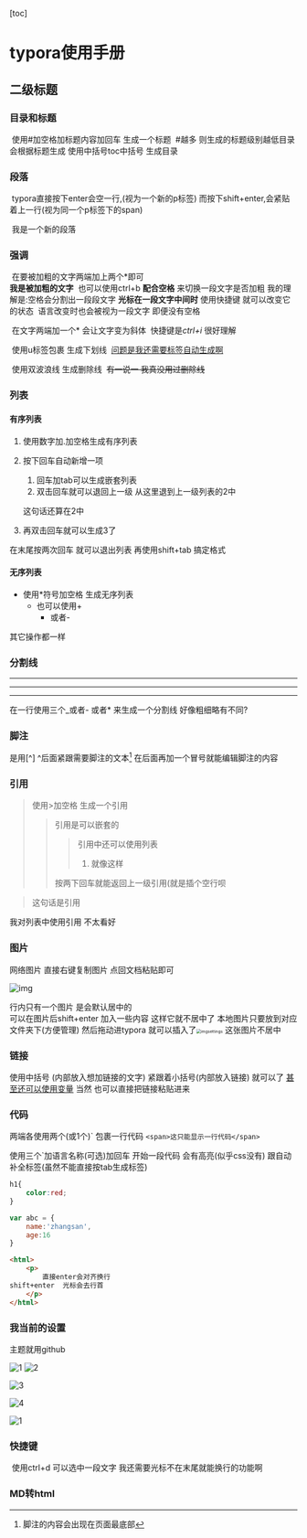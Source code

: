 [toc]

# typora使用手册

## 二级标题

### 目录和标题

​	使用#加空格加标题内容加回车  生成一个标题
​	#越多 则生成的标题级别越低
​	目录会根据标题生成  使用中括号toc中括号 生成目录

### 段落

​	typora直接按下enter会空一行,(视为一个新的p标签)
​	而按下shift+enter,会紧贴着上一行(视为同一个p标签下的span) 

​	我是一个新的段落

### 强调

​	在要被加粗的文字两端加上两个*即可  
​	**我是被加粗的文字** 
​	也可以使用ctrl+b **配合空格** 来切换一段文字是否加粗
​	我的理解是:空格会分割出一段段文字 **光标在一段文字中间时** 使用快捷键 就可以改变它的状态
​	语言改变时也会被视为一段文字 即便没有空格

​	在文字两端加一个* 会让文字变为斜体
​	快捷键是*ctrl+i* 很好理解

​	使用u标签包裹  生成下划线
​	<u>问题是我还需要标签自动生成啊</u>

​	使用双波浪线 生成删除线
​	~~有一说一 我真没用过删除线~~



### 列表	

#### 有序列表

1. 使用数字加.加空格生成有序列表

2. 按下回车自动新增一项

    1. 回车加tab可以生成嵌套列表
    2. 双击回车就可以退回上一级  从这里退到上一级列表的2中

    这句话还算在2中

3. 再双击回车就可以生成3了

在末尾按两次回车 就可以退出列表
再使用shift+tab 搞定格式

#### 无序列表

 * 使用*符号加空格 生成无序列表
    + 也可以使用+
        - 或者-

其它操作都一样

### 分割线

---

___

***

在一行使用三个_或者- 或者* 来生成一个分割线 
好像粗细略有不同?

### 脚注 

是用[^] ^后面紧跟需要脚注的文本[^这里的文字被显示为上标]
在后面再加一个冒号就能编辑脚注的内容

[^这里的文字被显示为上标]:脚注的内容会出现在页面最底部

### 引用

> 使用>加空格 生成一个引用
>
> > 引用是可以嵌套的
> >
> > > 引用中还可以使用列表
> > >
> > > 1. 就像这样
> >
> > 按两下回车就能返回上一级引用(就是插个空行呗

> 这句话是引用

我对列表中使用引用 不太看好

### 图片

网络图片  直接右键复制图片
点回文档粘贴即可

![img](G:\study\整理后\笔记\软件使用\typora.assets\美女.jpg)

行内只有一个图片 是会默认居中的  
可以在图片后shift+enter 加入一些内容  这样它就不居中了
本地图片只要放到对应文件夹下(方便管理) 然后拖动进typora  就可以插入了<img src="G:\study\整理后\笔记\软件使用\typora.assets\imgsettings.jpg" alt="imgsettings" style="zoom:50%;" />
这张图片不居中

### 链接

使用中括号 (内部放入想加链接的文字) 紧跟着小括号(内部放入链接) 就可以了
[甚至还可以使用变量](https://www.runoob.com/markdown/md-link.html)
当然 也可以直接把链接粘贴进来

### 代码

两端各使用两个(或1个)` 包裹一行代码
``<span>这只能显示一行代码</span>``

使用三个`加语言名称(可选)加回车  开始一段代码
会有高亮(似乎css没有) 跟自动补全标签(虽然不能直接按tab生成标签)

```css
h1{
    color:red;
}
```

```javascript
var abc = {
    name:'zhangsan',
    age:16
}
```

```html
<html>
    <p>
        直接enter会对齐换行
shift+enter  光标会去行首
    </p>
</html>
```



### 我当前的设置

主题就用github

<img src="G:\study\整理后\笔记\软件使用\typora.assets\1.jpg" alt="1"  />

<img src="G:\study\整理后\笔记\软件使用\typora.assets\2.jpg" alt="2"  />

![3](G:\study\整理后\笔记\软件使用\typora.assets\3.jpg)

![4](G:\study\整理后\笔记\软件使用\typora.assets\4.jpg)

![1](G:\study\整理后\笔记\软件使用\typora.assets\1.png)


### 快捷键

​	使用ctrl+d 可以选中一段文字
​	我还需要光标不在末尾就能换行的功能啊  

### MD转html







